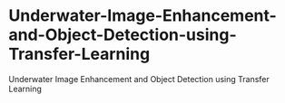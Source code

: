# Underwater-Image-Enhancement-and-Object-Detection-using-Transfer-Learning
Underwater Image Enhancement and Object Detection using Transfer Learning
